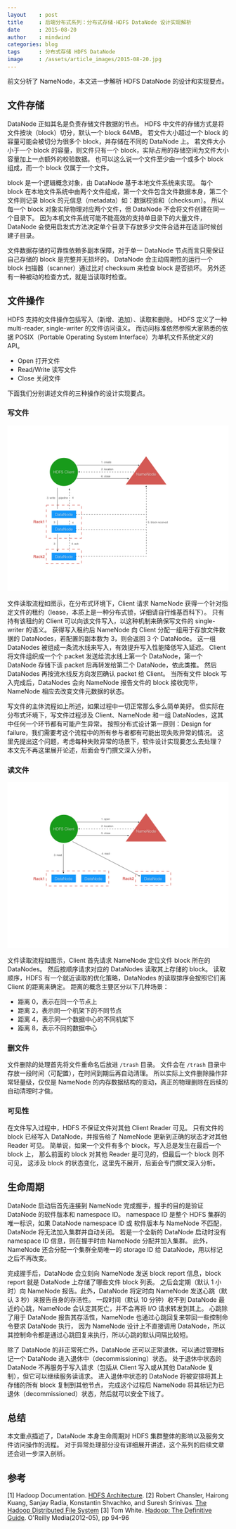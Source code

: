 ```yaml
---
layout    : post
title     : 后端分布式系列：分布式存储-HDFS DataNode 设计实现解析
date      : 2015-08-20
author    : mindwind
categories: blog
tags      : 分布式存储 HDFS DataNode
image     : /assets/article_images/2015-08-20.jpg
---
```



前文分析了 NameNode，本文进一步解析 HDFS DataNode 的设计和实现要点。


## 文件存储
DataNode 正如其名是负责存储文件数据的节点。
HDFS 中文件的存储方式是将文件按块（block）切分，默认一个 block 64MB。
若文件大小超过一个 block 的容量可能会被切分为很多个 block，并存储在不同的 DataNode 上。
若文件大小小于一个 block 的容量，则文件只有一个 block，实际占用的存储空间为文件大小容量加上一点额外的校验数据。
也可以这么说一个文件至少由一个或多个 block 组成，而一个 block 仅属于一个文件。

block 是一个逻辑概念对象，由 DataNode 基于本地文件系统来实现。
每个 block 在本地文件系统中由两个文件组成，第一个文件包含文件数据本身，第二个文件则记录 block 的元信息（metadata）如：数据校验和（checksum）。
所以每一个 block 对象实际物理对应两个文件，但 DataNode 不会将文件创建在同一个目录下。
因为本机文件系统可能不能高效的支持单目录下的大量文件，DataNode 会使用启发式方法决定单个目录下存放多少文件合适并在适当时候创建子目录。

文件数据存储的可靠性依赖多副本保障，对于单一 DataNode 节点而言只需保证自己存储的 block 是完整并无损坏的。
DataNode 会主动周期性的运行一个 block 扫描器（scanner）通过比对 checksum 来检查 block 是否损坏。
另外还有一种被动的检查方式，就是当读取时检查。


## 文件操作
HDFS 支持的文件操作包括写入（新增、追加）、读取和删除。
HDFS 定义了一种 multi-reader, single-writer 的文件访问语义。
而访问标准依然参照大家熟悉的依据 POSIX（Portable Operating System Interface）为单机文件系统定义的 API。

  - Open 打开文件  
  - Read/Write 读写文件  
  - Close 关闭文件

下面我们分别讲述文件的三种操作的设计实现要点。

### 写文件
![](/assets/article_images/2015-08-20-1.jpg)

文件读取流程如图示，在分布式环境下，Client 请求 NameNode 获得一个针对指定文件的租约（lease，本质上是一种分布式锁，详细请自行维基百科下）。
只有持有该租约的 Client 可以向该文件写入，以这种机制来确保写文件的 single-writer 的语义。
获得写入租约后 NameNode 向 Client 分配一组用于存放文件数据的 DataNodes，若配置的副本数为 3，则会返回 3 个 DataNode。
这一组 DataNodes 被组成一条流水线来写入，有效提升写入性能降低写入延迟。
Client 将文件组织成一个个 packet 发送给流水线上第一个 DataNode，第一个 DataNode 存储下该 packet 后再转发给第二个 DataNode，依此类推。
然后 DataNodes 再按流水线反方向发回确认 packet 给 Client。
当所有文件 block 写入完成后，DataNodes 会向 NameNode 报告文件的 block 接收完毕，NameNode 相应去改变文件元数据的状态。

写文件的主体流程如上所述，如果过程中一切正常那么多么简单美好。
但实际在分布式环境下，写文件过程涉及 Client、NameNode 和一组 DataNodes，这其中任何一个环节都有可能产生异常。
按照分布式设计第一原则：Design for failure，我们需要考这个流程中的所有参与者都有可能出现失败异常的情况。
这里先提出这个问题，考虑每种失败异常的场景下，软件设计实现要怎么去处理？
本文先不再这里展开论述，后面会专门撰文深入分析。

### 读文件
![](/assets/article_images/2015-08-20-2.jpg)

文件读取流程如图示，Client 首先请求 NameNode 定位文件 block 所在的 DataNodes。
然后按顺序请求对应的 DataNodes 读取其上存储的 block。
读取顺序，HDFS 有一个就近读取的优化策略，DataNodes 的读取排序会按照它们离 Client 的距离来确定。
距离的概念主要区分以下几种场景：

  - 距离 0，表示在同一个节点上  
  - 距离 2，表示同一个机架下的不同节点  
  - 距离 4，表示同一个数据中心的不同机架下
  - 距离 8，表示不同的数据中心

### 删文件
文件删除的处理首先将文件重命名后放进 `/trash` 目录。
文件会在 `/trash` 目录中存放一段时间（可配置），在时间到期后再自动清理。
所以实际上文件删除操作非常轻量级，仅仅是 NameNode 的内存数据结构的变动，真正的物理删除在后续的自动清理时才做。

### 可见性
在文件写入过程中，HDFS 不保证文件对其他 Client Reader 可见。
只有文件的 block 已经写入 DataNode，并报告给了 NameNode 更新到正确的状态才对其他 Reader 可见。
简单说，如果一个文件有多个 block，写入总是发生在最后一个 block 上，
那么前面的 block 对其他 Reader 是可见的，但最后一个 block 则不可见，
这涉及 block 的状态变化，这里先不展开，后面会专门撰文深入分析。


## 生命周期
DataNode 启动后首先连接到 NameNode 完成握手，握手的目的是验证 DataNode 的软件版本和 namespace ID。
namespace ID 是整个 HDFS 集群的唯一标识，如果 DataNode namespace ID 或 软件版本与 NameNode 不匹配，DataNode 将无法加入集群并自动关闭。
若是一个全新的 DataNode 启动时没有 namespace ID 信息，则在握手时由 NameNode 分配并加入集群。
此外，NameNode 还会分配一个集群全局唯一的 storage ID 给 DataNode，用以标记之后不再改变。

完成握手后，DataNode 会立刻向 NameNode 发送 block report 信息，block report 就是 DataNode 上存储了哪些文件 block 列表。
之后会定期（默认 1 小时）向 NameNode 报告。此外，DataNode 将定时向 NameNode 发送心跳（默认 3 秒）来报告自身的存活性。
一段时间（默认 10 分钟）收不到 DataNode 最近的心跳，NameNode 会认定其死亡，并不会再将 I/O 请求转发到其上。
心跳除了用于 DataNode 报告其存活性，NameNode 也通过心跳回复来带回一些控制命令要求 DataNode 执行，
因为 NameNode 设计上不直接调用 DataNode，所以其控制命令都是通过心跳回复来执行，所以心跳的默认间隔比较短。

除了 DataNode 的非正常死亡外，DataNode 还可以正常退休，可以通过管理标记一个 DataNode 进入退休中（decommissioning）状态。
处于退休中状态的 DataNode 不再服务于写入请求（包括从 Client 写入或从其他 DataNode 复制），但它可以继续服务读请求。
进入退休中状态的 DataNode 将被安排将其上存储的所有 block 复制到其他节点，
完成这个过程后 NameNode 将其标记为已退休（decommissioned）状态，然后就可以安全下线了。


## 总结
本文重点描述了，DataNode 本身生命周期对 HDFS 集群整体的影响以及服务文件访问操作的流程。
对于异常处理部分没有详细展开讲述，这个系列的后续文章还会进一步深入剖析。


## 参考
[1] Hadoop Documentation. [HDFS Architecture](http://hadoop.apache.org/docs/current/hadoop-project-dist/hadoop-hdfs/HdfsDesign.html).
[2] Robert Chansler, Hairong Kuang, Sanjay Radia, Konstantin Shvachko, and Suresh Srinivas. [The Hadoop Distributed File System](http://www.aosabook.org/en/hdfs.html)
[3] Tom White. [Hadoop: The Definitive Guide](http://book.douban.com/subject/10464777/). O'Reilly Media(2012-05), pp 94-96
